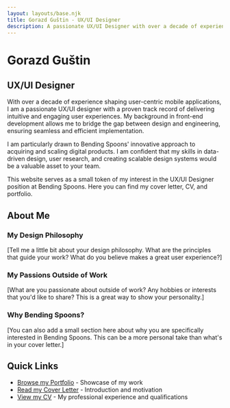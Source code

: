 ```yaml
---
layout: layouts/base.njk
title: Gorazd Guštin - UX/UI Designer
description: A passionate UX/UI Designer with over a decade of experience, seeking to contribute to Bending Spoons' success.
---
```


# Gorazd Guštin

## UX/UI Designer

With over a decade of experience shaping user-centric mobile applications, I am a passionate UX/UI designer with a proven track record of delivering intuitive and engaging user experiences. My background in front-end development allows me to bridge the gap between design and engineering, ensuring seamless and efficient implementation.

I am particularly drawn to Bending Spoons' innovative approach to acquiring and scaling digital products. I am confident that my skills in data-driven design, user research, and creating scalable design systems would be a valuable asset to your team.

This website serves as a small token of my interest in the UX/UI Designer position at Bending Spoons. Here you can find my cover letter, CV, and portfolio.

## About Me

### My Design Philosophy

[Tell me a little bit about your design philosophy. What are the principles that guide your work? What do you believe makes a great user experience?]

### My Passions Outside of Work

[What are you passionate about outside of work? Any hobbies or interests that you'd like to share? This is a great way to show your personality.]

### Why Bending Spoons?

[You can also add a small section here about why you are specifically interested in Bending Spoons. This can be a more personal take than what's in your cover letter.]

## Quick Links

- [Browse my Portfolio](/portfolio/) - Showcase of my work
- [Read my Cover Letter](/cover-letter/) - Introduction and motivation
- [View my CV](/cv/) - My professional experience and qualifications
